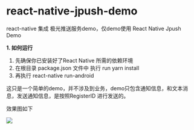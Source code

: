 # react-native-jpush-demo
react-native 集成 极光推送服务demo，仅demo使用
React Native Jpush Demo<br/>

<b>1. 如何运行</b><br/>
<ol>
    <li>先确保你已安装好了React Native 所需的依赖环境</li>
    <li>在根目录 package.json 文件中 执行 run yarn install</li>
    <li>再执行 react-native run-android</li>
</ol>

这只是一个简单的demo，并不涉及到业务，demo只包含通知信息，和文本消息，发送通知信息，是按照RegisterID 进行发送的。

效果图如下<br/>

<img src='https://img-blog.csdnimg.cn/20190618141201514.png?x-oss-process=image/watermark,type_ZmFuZ3poZW5naGVpdGk,shadow_10,text_aHR0cHM6Ly9ibG9nLmNzZG4ubmV0L3UwMTM3ODMwMDA=,size_16,color_FFFFFF,t_70'/>
